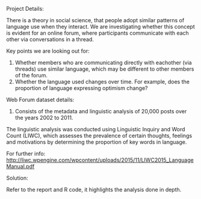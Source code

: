 Project Details:

There is a theory in social science, that people adopt similar patterns of language use when they interact.
We are investigating whether this concept is evident for an online forum, where participants communicate with each other via conversations in a thread.  

Key points we are looking out for:

1. Whether members who are communicating directly with eachother (via threads) use similar language, which may be different to other members of the forum.
2. Whether the language used changes over time. For example, does the proportion of language expressing optimism change?

Web Forum dataset details:

1. Consists of the metadata and linguistic analysis of 20,000 posts over the years 2002 to 2011.

The linguistic analysis was conducted using Linguistic Inquiry and Word Count (LIWC), which assesses the prevalence of certain thoughts, feelings and motivations by determining the proportion of key words in language.

For further info: http://liwc.wpengine.com/wpcontent/uploads/2015/11/LIWC2015_LanguageManual.pdf


Solution:

Refer to the report and R code, it highlights the analysis done in depth.
